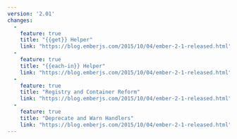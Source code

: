 ```yaml
---
version: '2.01'
changes:
  -
    feature: true
    title: "{{get}} Helper"
    link: "https://blog.emberjs.com/2015/10/04/ember-2-1-released.html"
  -
    feature: true
    title: "{{each-in}} Helper"
    link: "https://blog.emberjs.com/2015/10/04/ember-2-1-released.html"
  -
    feature: true
    title: "Registry and Container Reform"
    link: "https://blog.emberjs.com/2015/10/04/ember-2-1-released.html"
  -
    feature: true
    title: "Deprecate and Warn Handlers"
    link: "https://blog.emberjs.com/2015/10/04/ember-2-1-released.html"
---
```

